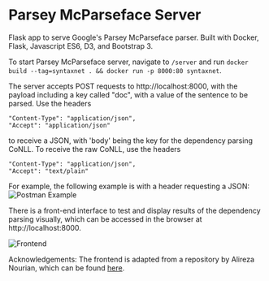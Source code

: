 # Parsey McParseface Server
Flask app to serve Google's Parsey McParseface parser. Built with Docker, Flask, Javascript ES6, D3, and Bootstrap 3. 

To start Parsey McParseface server, navigate to `/server` and run `docker build --tag=syntaxnet . && docker run -p 8000:80 syntaxnet`.

The server accepts POST requests to http://localhost:8000, with the payload including a key called "doc", with a value of the sentence to be parsed. Use the headers
```
"Content-Type": "application/json",
"Accept": "application/json"
```
to receive a JSON, with 'body' being the key for the dependency parsing CoNLL. To receive the raw CoNLL, use the headers
```
"Content-Type": "application/json",
"Accept": "text/plain"
```

For example, the following example is with a header requesting a JSON:
![Postman Example](https://github.com/kevinl94303/syntaxnet-server/blob/master/static-assets/request.png?raw=true "Postman Example")

There is a front-end interface to test and display results of the dependency parsing visually, which can be accessed in the browser at http://localhost:8000. 

![Frontend](https://github.com/kevinl94303/syntaxnet-server/blob/master/static-assets/frontend.png?raw=true "Frontend Interface")

Acknowledgements:
The frontend is adapted from a repository by Alireza Nourian, which can be found [here](https://github.com/sobhe/dependency-parse-tree/tree/gh-pages). 
